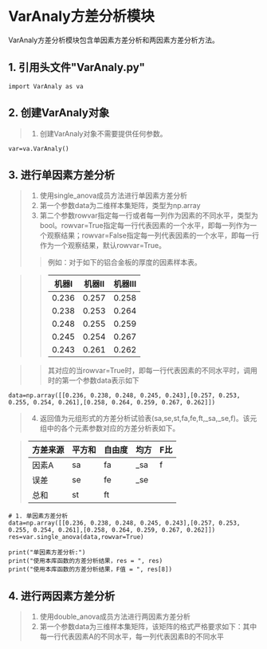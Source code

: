 # VarAnaly方差分析模块
   
   VarAnaly方差分析模块包含单因素方差分析和两因素方差分析方法。
   
   ## 1. 引用头文件"VarAnaly.py"
    import VarAnaly as va
   
   ## 2. 创建VarAnaly对象
   > 1. 创建VarAnaly对象不需要提供任何参数。
   
    var=va.VarAnaly()

   ## 3. 进行单因素方差分析
   > 1. 使用single_anova成员方法进行单因素方差分析
   > 2. 第一个参数data为二维样本集矩阵，类型为np.array
   > 3. 第二个参数rowvar指定每一行或者每一列作为因素的不同水平，类型为bool。rowvar=True指定每一行代表因素的一个水平，即每一列作为一个观察结果；rowvar=False指定每一列代表因素的一个水平，即每一行作为一个观察结果，默认rowvar=True。
   >> 例如：对于如下的铝合金板的厚度的因素样本表。
   
   >> | 机器I | 机器II | 机器III |
   >> | ----- | ----- | ----- |
   >> | 0.236 | 0.257 | 0.258 |
   >> | 0.238 | 0.253 | 0.264 |
   >> | 0.248 | 0.255 | 0.259 |
   >> | 0.245 | 0.254 | 0.267 |
   >> | 0.243 | 0.261 | 0.262 |
   
   >> 其对应的当rowvar=True时，即每一行代表因素的不同水平时，调用时的第一个参数data表示如下
   
    data=np.array([[0.236, 0.238, 0.248, 0.245, 0.243],[0.257, 0.253, 0.255, 0.254, 0.261],[0.258, 0.264, 0.259, 0.267, 0.262]])
    
   > 4. 返回值为元组形式的方差分析试验表(sa,se,st,fa,fe,ft,\_sa,\_se,f)。该元组中的各个元素参数对应的方差分析表如下。
   
   > | 方差来源 | 平方和 | 自由度 | 均方 | F比 |
   > | ------ | ------ | ------ | ------ | ------ |
   > | 因素A | sa | fa | \_sa | f |
   > | 误差 | se | fe | \_se |  |
   > | 总和 | st | ft |  |  | 
   
    # 1. 单因素方差分析
    data=np.array([[0.236, 0.238, 0.248, 0.245, 0.243],[0.257, 0.253, 0.255, 0.254, 0.261],[0.258, 0.264, 0.259, 0.267, 0.262]])
    res=var.single_anova(data,rowvar=True)
    
    print("单因素方差分析:")
    print("使用本库函数的方差分析结果，res = ", res)
    print("使用本库函数的方差分析结果，F值 = ", res[8])
    
   ## 4. 进行两因素方差分析
   > 1. 使用double_anova成员方法进行两因素方差分析
   > 2. 第一个参数data为三维样本集矩阵，该矩阵的格式严格要求如下：其中每一行代表因素A的不同水平，每一列代表因素B的不同水平

